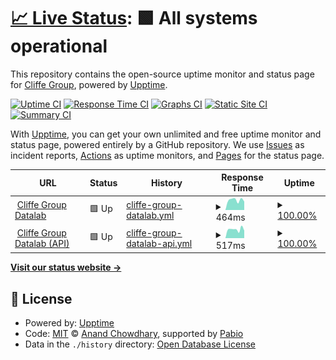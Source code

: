 # [📈 Live Status](https://Cliffe-Group.github.io/datalab-status): <!--live status--> **🟩 All systems operational**

This repository contains the open-source uptime monitor and status page for [Cliffe Group](https://Cliffe-Group.github.io/datalab-status), powered by [Upptime](https://github.com/upptime/upptime).

[![Uptime CI](https://github.com/Cliffe-Group/datalab-status/workflows/Uptime%20CI/badge.svg)](https://github.com/Cliffe-Group/datalab-status/actions?query=workflow%3A%22Uptime+CI%22)
[![Response Time CI](https://github.com/Cliffe-Group/datalab-status/workflows/Response%20Time%20CI/badge.svg)](https://github.com/Cliffe-Group/datalab-status/actions?query=workflow%3A%22Response+Time+CI%22)
[![Graphs CI](https://github.com/Cliffe-Group/datalab-status/workflows/Graphs%20CI/badge.svg)](https://github.com/Cliffe-Group/datalab-status/actions?query=workflow%3A%22Graphs+CI%22)
[![Static Site CI](https://github.com/Cliffe-Group/datalab-status/workflows/Static%20Site%20CI/badge.svg)](https://github.com/Cliffe-Group/datalab-status/actions?query=workflow%3A%22Static+Site+CI%22)
[![Summary CI](https://github.com/Cliffe-Group/datalab-status/workflows/Summary%20CI/badge.svg)](https://github.com/Cliffe-Group/datalab-status/actions?query=workflow%3A%22Summary+CI%22)

With [Upptime](https://upptime.js.org), you can get your own unlimited and free uptime monitor and status page, powered entirely by a GitHub repository. We use [Issues](https://github.com/Cliffe-Group/datalab-status/issues) as incident reports, [Actions](https://github.com/Cliffe-Group/datalab-status/actions) as uptime monitors, and [Pages](https://Cliffe-Group.github.io/datalab-status) for the status page.

<!--start: status pages-->
<!-- This summary is generated by Upptime (https://github.com/upptime/upptime) -->
<!-- Do not edit this manually, your changes will be overwritten -->
<!-- prettier-ignore -->
| URL | Status | History | Response Time | Uptime |
| --- | ------ | ------- | ------------- | ------ |
| <img alt="" src="https://icons.duckduckgo.com/ip3/datalab.cliffegroup.co.uk.ico" height="13"> [Cliffe Group Datalab](https://datalab.cliffegroup.co.uk) | 🟩 Up | [cliffe-group-datalab.yml](https://github.com/Cliffe-Group/datalab-status/commits/HEAD/history/cliffe-group-datalab.yml) | <details><summary><img alt="Response time graph" src="./graphs/cliffe-group-datalab/response-time-week.png" height="20"> 464ms</summary><br><a href="https://Cliffe-Group.github.io/datalab-status/history/cliffe-group-datalab"><img alt="Response time 594" src="https://img.shields.io/endpoint?url=https%3A%2F%2Fraw.githubusercontent.com%2FCliffe-Group%2Fdatalab-status%2FHEAD%2Fapi%2Fcliffe-group-datalab%2Fresponse-time.json"></a><br><a href="https://Cliffe-Group.github.io/datalab-status/history/cliffe-group-datalab"><img alt="24-hour response time 421" src="https://img.shields.io/endpoint?url=https%3A%2F%2Fraw.githubusercontent.com%2FCliffe-Group%2Fdatalab-status%2FHEAD%2Fapi%2Fcliffe-group-datalab%2Fresponse-time-day.json"></a><br><a href="https://Cliffe-Group.github.io/datalab-status/history/cliffe-group-datalab"><img alt="7-day response time 464" src="https://img.shields.io/endpoint?url=https%3A%2F%2Fraw.githubusercontent.com%2FCliffe-Group%2Fdatalab-status%2FHEAD%2Fapi%2Fcliffe-group-datalab%2Fresponse-time-week.json"></a><br><a href="https://Cliffe-Group.github.io/datalab-status/history/cliffe-group-datalab"><img alt="30-day response time 447" src="https://img.shields.io/endpoint?url=https%3A%2F%2Fraw.githubusercontent.com%2FCliffe-Group%2Fdatalab-status%2FHEAD%2Fapi%2Fcliffe-group-datalab%2Fresponse-time-month.json"></a><br><a href="https://Cliffe-Group.github.io/datalab-status/history/cliffe-group-datalab"><img alt="1-year response time 594" src="https://img.shields.io/endpoint?url=https%3A%2F%2Fraw.githubusercontent.com%2FCliffe-Group%2Fdatalab-status%2FHEAD%2Fapi%2Fcliffe-group-datalab%2Fresponse-time-year.json"></a></details> | <details><summary><a href="https://Cliffe-Group.github.io/datalab-status/history/cliffe-group-datalab">100.00%</a></summary><a href="https://Cliffe-Group.github.io/datalab-status/history/cliffe-group-datalab"><img alt="All-time uptime 97.84%" src="https://img.shields.io/endpoint?url=https%3A%2F%2Fraw.githubusercontent.com%2FCliffe-Group%2Fdatalab-status%2FHEAD%2Fapi%2Fcliffe-group-datalab%2Fuptime.json"></a><br><a href="https://Cliffe-Group.github.io/datalab-status/history/cliffe-group-datalab"><img alt="24-hour uptime 100.00%" src="https://img.shields.io/endpoint?url=https%3A%2F%2Fraw.githubusercontent.com%2FCliffe-Group%2Fdatalab-status%2FHEAD%2Fapi%2Fcliffe-group-datalab%2Fuptime-day.json"></a><br><a href="https://Cliffe-Group.github.io/datalab-status/history/cliffe-group-datalab"><img alt="7-day uptime 100.00%" src="https://img.shields.io/endpoint?url=https%3A%2F%2Fraw.githubusercontent.com%2FCliffe-Group%2Fdatalab-status%2FHEAD%2Fapi%2Fcliffe-group-datalab%2Fuptime-week.json"></a><br><a href="https://Cliffe-Group.github.io/datalab-status/history/cliffe-group-datalab"><img alt="30-day uptime 95.83%" src="https://img.shields.io/endpoint?url=https%3A%2F%2Fraw.githubusercontent.com%2FCliffe-Group%2Fdatalab-status%2FHEAD%2Fapi%2Fcliffe-group-datalab%2Fuptime-month.json"></a><br><a href="https://Cliffe-Group.github.io/datalab-status/history/cliffe-group-datalab"><img alt="1-year uptime 97.84%" src="https://img.shields.io/endpoint?url=https%3A%2F%2Fraw.githubusercontent.com%2FCliffe-Group%2Fdatalab-status%2FHEAD%2Fapi%2Fcliffe-group-datalab%2Fuptime-year.json"></a></details>
| <img alt="" src="https://icons.duckduckgo.com/ip3/datalab-api.cliffegroup.co.uk.ico" height="13"> [Cliffe Group Datalab (API)](https://datalab-api.cliffegroup.co.uk/healthcheck/is_ready) | 🟩 Up | [cliffe-group-datalab-api.yml](https://github.com/Cliffe-Group/datalab-status/commits/HEAD/history/cliffe-group-datalab-api.yml) | <details><summary><img alt="Response time graph" src="./graphs/cliffe-group-datalab-api/response-time-week.png" height="20"> 517ms</summary><br><a href="https://Cliffe-Group.github.io/datalab-status/history/cliffe-group-datalab-api"><img alt="Response time 533" src="https://img.shields.io/endpoint?url=https%3A%2F%2Fraw.githubusercontent.com%2FCliffe-Group%2Fdatalab-status%2FHEAD%2Fapi%2Fcliffe-group-datalab-api%2Fresponse-time.json"></a><br><a href="https://Cliffe-Group.github.io/datalab-status/history/cliffe-group-datalab-api"><img alt="24-hour response time 401" src="https://img.shields.io/endpoint?url=https%3A%2F%2Fraw.githubusercontent.com%2FCliffe-Group%2Fdatalab-status%2FHEAD%2Fapi%2Fcliffe-group-datalab-api%2Fresponse-time-day.json"></a><br><a href="https://Cliffe-Group.github.io/datalab-status/history/cliffe-group-datalab-api"><img alt="7-day response time 517" src="https://img.shields.io/endpoint?url=https%3A%2F%2Fraw.githubusercontent.com%2FCliffe-Group%2Fdatalab-status%2FHEAD%2Fapi%2Fcliffe-group-datalab-api%2Fresponse-time-week.json"></a><br><a href="https://Cliffe-Group.github.io/datalab-status/history/cliffe-group-datalab-api"><img alt="30-day response time 491" src="https://img.shields.io/endpoint?url=https%3A%2F%2Fraw.githubusercontent.com%2FCliffe-Group%2Fdatalab-status%2FHEAD%2Fapi%2Fcliffe-group-datalab-api%2Fresponse-time-month.json"></a><br><a href="https://Cliffe-Group.github.io/datalab-status/history/cliffe-group-datalab-api"><img alt="1-year response time 533" src="https://img.shields.io/endpoint?url=https%3A%2F%2Fraw.githubusercontent.com%2FCliffe-Group%2Fdatalab-status%2FHEAD%2Fapi%2Fcliffe-group-datalab-api%2Fresponse-time-year.json"></a></details> | <details><summary><a href="https://Cliffe-Group.github.io/datalab-status/history/cliffe-group-datalab-api">100.00%</a></summary><a href="https://Cliffe-Group.github.io/datalab-status/history/cliffe-group-datalab-api"><img alt="All-time uptime 98.94%" src="https://img.shields.io/endpoint?url=https%3A%2F%2Fraw.githubusercontent.com%2FCliffe-Group%2Fdatalab-status%2FHEAD%2Fapi%2Fcliffe-group-datalab-api%2Fuptime.json"></a><br><a href="https://Cliffe-Group.github.io/datalab-status/history/cliffe-group-datalab-api"><img alt="24-hour uptime 100.00%" src="https://img.shields.io/endpoint?url=https%3A%2F%2Fraw.githubusercontent.com%2FCliffe-Group%2Fdatalab-status%2FHEAD%2Fapi%2Fcliffe-group-datalab-api%2Fuptime-day.json"></a><br><a href="https://Cliffe-Group.github.io/datalab-status/history/cliffe-group-datalab-api"><img alt="7-day uptime 100.00%" src="https://img.shields.io/endpoint?url=https%3A%2F%2Fraw.githubusercontent.com%2FCliffe-Group%2Fdatalab-status%2FHEAD%2Fapi%2Fcliffe-group-datalab-api%2Fuptime-week.json"></a><br><a href="https://Cliffe-Group.github.io/datalab-status/history/cliffe-group-datalab-api"><img alt="30-day uptime 99.95%" src="https://img.shields.io/endpoint?url=https%3A%2F%2Fraw.githubusercontent.com%2FCliffe-Group%2Fdatalab-status%2FHEAD%2Fapi%2Fcliffe-group-datalab-api%2Fuptime-month.json"></a><br><a href="https://Cliffe-Group.github.io/datalab-status/history/cliffe-group-datalab-api"><img alt="1-year uptime 98.94%" src="https://img.shields.io/endpoint?url=https%3A%2F%2Fraw.githubusercontent.com%2FCliffe-Group%2Fdatalab-status%2FHEAD%2Fapi%2Fcliffe-group-datalab-api%2Fuptime-year.json"></a></details>

<!--end: status pages-->

[**Visit our status website →**](https://Cliffe-Group.github.io/datalab-status)

## 📄 License

- Powered by: [Upptime](https://github.com/upptime/upptime)
- Code: [MIT](./LICENSE) © [Anand Chowdhary](https://anandchowdhary.com), supported by [Pabio](https://pabio.com)
- Data in the `./history` directory: [Open Database License](https://opendatacommons.org/licenses/odbl/1-0/)
